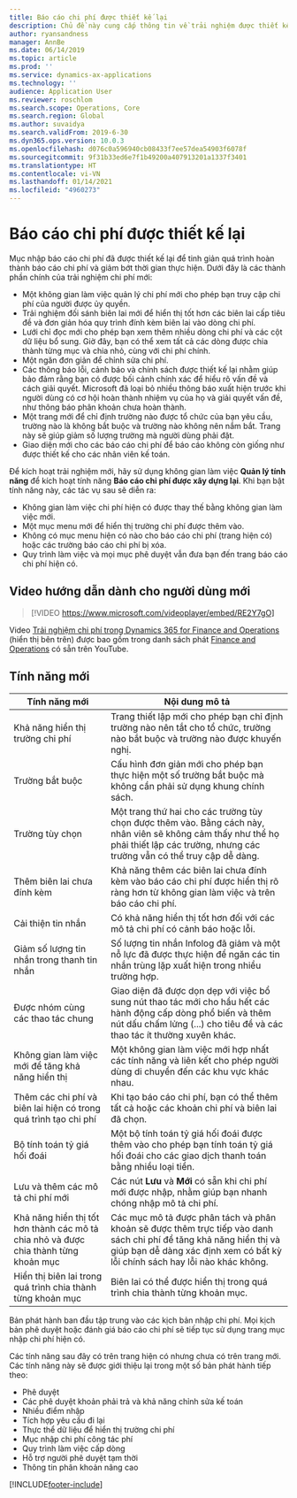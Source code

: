 ```yaml
---
title: Báo cáo chi phí được thiết kế lại
description: Chủ đề này cung cấp thông tin về trải nghiệm được thiết kế lại và xây dựng lại cho mục nhập báo cáo chi phí trong Microsoft Dynamics 365 Finance. Trong trải nghiệm mới, quá trình hoàn thành báo cáo chi phí sẽ đơn giản hơn và giảm bớt thời gian thực hiện.
author: ryansandness
manager: AnnBe
ms.date: 06/14/2019
ms.topic: article
ms.prod: ''
ms.service: dynamics-ax-applications
ms.technology: ''
audience: Application User
ms.reviewer: roschlom
ms.search.scope: Operations, Core
ms.search.region: Global
ms.author: suvaidya
ms.search.validFrom: 2019-6-30
ms.dyn365.ops.version: 10.0.3
ms.openlocfilehash: d076c0a596940cb08433f7ee57dea54903f6078f
ms.sourcegitcommit: 9f31b33ed6e7f1b49200a407913201a1337f3401
ms.translationtype: HT
ms.contentlocale: vi-VN
ms.lasthandoff: 01/14/2021
ms.locfileid: "4960273"
---
```

# <a name="redesigned-expense-reports"></a>Báo cáo chi phí được thiết kế lại

Mục nhập báo cáo chi phí đã được thiết kế lại để tinh giản quá trình hoàn thành báo cáo chi phí và giảm bớt thời gian thực hiện. Dưới đây là các thành phần chính của trải nghiệm chi phí mới:

- Một không gian làm việc quản lý chi phí mới cho phép bạn truy cập chi phí của người được ủy quyền.
- Trải nghiệm đối sánh biên lai mới để hiển thị tốt hơn các biên lai cấp tiêu đề và đơn giản hóa quy trình đính kèm biên lai vào dòng chi phí.
- Lưới chỉ đọc mới cho phép bạn xem thêm nhiều dòng chi phí và các cột dữ liệu bổ sung. Giờ đây, bạn có thể xem tất cả các dòng được chia thành từng mục và chia nhỏ, cùng với chi phí chính.
- Một ngăn đơn giản để chỉnh sửa chi phí.
- Các thông báo lỗi, cảnh báo và chính sách được thiết kế lại nhằm giúp bảo đảm rằng bạn có được bối cảnh chính xác để hiểu rõ vấn đề và cách giải quyết. Microsoft đã loại bỏ nhiều thông báo xuất hiện trước khi người dùng có cơ hội hoàn thành nhiệm vụ của họ và giải quyết vấn đề, như thông báo phân khoản chưa hoàn thành.
- Một trang mới để chỉ định trường nào được tổ chức của bạn yêu cầu, trường nào là không bắt buộc và trường nào không nên nắm bắt. Trang này sẽ giúp giảm số lượng trường mà người dùng phải đặt.
- Giao diện mới cho các báo cáo chi phí để báo cáo không còn giống như được thiết kế cho các nhân viên kế toán.

Để kích hoạt trải nghiệm mới, hãy sử dụng không gian làm việc **Quản lý tính năng** để kích hoạt tính năng **Báo cáo chi phí được xây dựng lại**. Khi bạn bật tính năng này, các tác vụ sau sẽ diễn ra:

- Không gian làm việc chi phí hiện có được thay thế bằng không gian làm việc mới.
- Một mục menu mới để hiển thị trường chi phí được thêm vào.
- Không có mục menu hiện có nào cho báo cáo chi phí (trang hiện có) hoặc các trường báo cáo chi phí bị xóa.
- Quy trình làm việc và mọi mục phê duyệt vẫn đưa bạn đến trang báo cáo chi phí hiện có.

## <a name="getting-started-video-for-new-users"></a>Video hướng dẫn dành cho người dùng mới

> [!VIDEO https://www.microsoft.com/videoplayer/embed/RE2Y7gO]

Video [Trải nghiệm chi phí trong Dynamics 365 for Finance and Operations](https://youtu.be/Ocy-MsTvEE0) (hiển thị bên trên) được bao gồm trong danh sách phát [Finance and Operations](https://www.youtube.com/playlist?list=PLcakwueIHoT_SYfIaPGoOhloFoCXiUSyW) có sẵn trên YouTube.

## <a name="new-features"></a>Tính năng mới

| Tính năng mới | Nội dung mô tả |
|---|----|
| Khả năng hiển thị trường chi phí | Trang thiết lập mới cho phép bạn chỉ định trường nào nên tắt cho tổ chức, trường nào bắt buộc và trường nào được khuyến nghị. |
| Trường bắt buộc | Cấu hình đơn giản mới cho phép bạn thực hiện một số trường bắt buộc mà không cần phải sử dụng khung chính sách. |
| Trường tùy chọn | Một trang thứ hai cho các trường tùy chọn được thêm vào. Bằng cách này, nhân viên sẽ không cảm thấy như thể họ phải thiết lập các trường, nhưng các trường vẫn có thể truy cập dễ dàng. |
| Thêm biên lai chưa đính kèm | Khả năng thêm các biên lai chưa đính kèm vào báo cáo chi phí được hiển thị rõ ràng hơn từ không gian làm việc và trên báo cáo chi phí. |
| Cải thiện tin nhắn | Có khả năng hiển thị tốt hơn đối với các mô tả chi phí có cảnh báo hoặc lỗi. |
| Giảm số lượng tin nhắn trong thanh tin nhắn| Số lượng tin nhắn Infolog đã giảm và một nỗ lực đã được thực hiện để ngăn các tin nhắn trùng lặp xuất hiện trong nhiều trường hợp. |
| Được nhóm cùng các thao tác chung | Giao diện đã được dọn dẹp với việc bổ sung nút thao tác mới cho hầu hết các hành động cấp dòng phổ biến và thêm nút dấu chấm lửng (...) cho tiêu đề và các thao tác ít thường xuyên khác. |
| Không gian làm việc mới để tăng khả năng hiển thị | Một không gian làm việc mới hợp nhất các tính năng và liên kết cho phép người dùng di chuyển đến các khu vực khác nhau. |
| Thêm các chi phí và biên lai hiện có trong quá trình tạo chi phí | Khi tạo báo cáo chi phí, bạn có thể thêm tất cả hoặc các khoản chi phí và biên lai đã chọn. |
| Bộ tính toán tỷ giá hối đoái | Một bộ tính toán tỷ giá hối đoái được thêm vào cho phép bạn tính toán tỷ giá hối đoái cho các giao dịch thanh toán bằng nhiều loại tiền. |
| Lưu và thêm các mô tả chi phí mới | Các nút **Lưu** và **Mới** có sẵn khi chi phí mới được nhập, nhằm giúp bạn nhanh chóng nhập mô tả chi phí. |
| Khả năng hiển thị tốt hơn thành các mô tả chia nhỏ và được chia thành từng khoản mục | Các mục mô tả được phân tách và phân khoản sẽ được thêm trực tiếp vào danh sách chi phí để tăng khả năng hiển thị và giúp bạn dễ dàng xác định xem có bất kỳ lỗi chính sách hay lỗi nào khác không. |
| Hiển thị biên lai trong quá trình chia thành từng khoản mục | Biên lai có thể được hiển thị trong quá trình chia thành từng khoản mục. |

Bản phát hành ban đầu tập trung vào các kịch bản nhập chi phí. Mọi kịch bản phê duyệt hoặc đánh giá báo cáo chi phí sẽ tiếp tục sử dụng trang mục nhập chi phí hiện có.

Các tính năng sau đây có trên trang hiện có nhưng chưa có trên trang mới. Các tính năng này sẽ được giới thiệu lại trong một số bản phát hành tiếp theo:

- Phê duyệt
- Các phê duyệt khoản phải trả và khả năng chỉnh sửa kế toán
- Nhiều điểm nhập
- Tích hợp yêu cầu đi lại
- Thực thể dữ liệu để hiển thị trường chi phí
- Mục nhập chi phí công tác phí
- Quy trình làm việc cấp dòng
- Hỗ trợ người phê duyệt tạm thời
- Thông tin phân khoản nâng cao


[!INCLUDE[footer-include](../includes/footer-banner.md)]